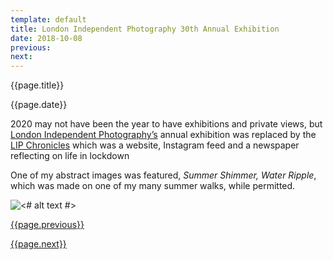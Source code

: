 ```yaml
---
template: default
title: London Independent Photography 30th Annual Exhibition
date: 2018-10-08
previous:
next:
---
```


{{page.title}}

{{page.date}}

2020 may not have been the year to have exhibitions and private views, but [London Independent Photography’s](https://www.londonphotography.org.uk/) annual exhibition was replaced by the [LIP Chronicles](https://www.instagram.com/p/CIGUs1YnhsE/) which was a website, Instagram feed and a newspaper reflecting on life in lockdown

One of my abstract images was featured, *Summer Shimmer, Water Ripple*, which was made on one of my many summer walks, while permitted.

![<# alt text #>](summer-shimmer-water-rpple.jpg "summer-shimmer-water-rpple.jpg")

[{{page.previous}}](2021-01-13-lip-chronicles-life-in-lockdown)

[{{page.next}}](2021-01-13-warped-topographies-ii)